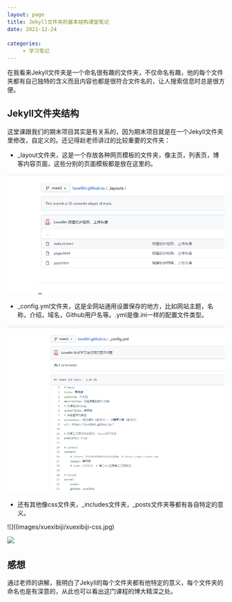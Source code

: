```yaml
---
layout: page
title: Jekyll文件夹的基本结构课堂笔记
date: 2021-12-24

categories:
     - 学习笔记
---
```


在我看来Jekyll文件夹是一个命名很有趣的文件夹，不仅命名有趣，他的每个文件夹都有自己独特的含义而且内容也都是很符合文件名的，让人搜索信息时总是很方便。

<!--more-->

## Jekyll文件夹结构

这堂课跟我们的期末项目其实是有关系的，因为期末项目就是在一个Jekyll文件夹里修改，自定义的。还记得赵老师讲过的比较重要的文件夹：

* _layout文件夹，这是一个存放各种网页模板的文件夹，像主页，列表页，博客内容页面，这些分别的页面模板都是放在这里的。

![](images/xuexibiji/xuexibiji-layouts.png)

* _config.yml文件夹，这是全网站通用设置保存的地方，比如网站主题，名称，介绍，域名，Github用户名等。.yml是像.ini一样的配置文件类型。

![](images/xuexibiji/xuexibiji-config.jpg)

* 还有其他像css文件夹，_includes文件夹，_posts文件夹等都有各自特定的意义。

![]((images/xuexibiji/xuexibiji-css.jpg)

![](images/xuexibiji/xuexibiji-includes.jpg)



## 感想

通过老师的讲解，我明白了Jekyll的每个文件夹都有他特定的意义，每个文件夹的命名也是有深意的，从此也可以看出这门课程的博大精深之处。